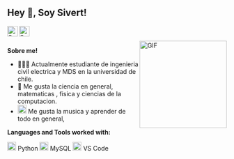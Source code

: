 <h2 title="hehehe"> Hey 👋, Soy Sivert!</h2>

<a href="https://www.linkedin.com/in/sivert-escaff-gonzalez-27918b257/">
  <img align="left" alt="Sanskar's LinkedIn" width="24px" src="https://img.icons8.com/fluent/96/000000/linkedin.png" />
</a>
<a href="https://www.instagram.com/siesgon/">
  <img align="left" alt="Sanskar's Instagram" width="24px" src="https://img.icons8.com/fluent/96/000000/instagram-new.png" />
</a>





<br />
<br />


 

  <img align="right" height = "200" width = "200" alt="GIF" src="https://media.giphy.com/media/LmNwrBhejkK9EFP504/giphy.gif" />

**Sobre me!**

- 👨🏽‍💻 Actualmente estudiante de ingenieria civil electrica y MDS en la universidad de chile.
- 🌱 Me gusta la ciencia en general, matematicas , fisica y ciencias de la computacion.
- <img height="20" src="https://img.icons8.com/fluent/96/000000/ethereum.png"/> Me gusta la musica y aprender de todo en general,




**Languages and Tools worked with:**  


<img height="20" src="https://img.icons8.com/color/96/000000/python--v1.png"> Python 
<img height="20" src="https://img.icons8.com/color/96/000000/mysql-logo.png"> MySQL
<img height="20" src="https://img.icons8.com/color/96/000000/visual-studio-code-2019.png"> VS Code




